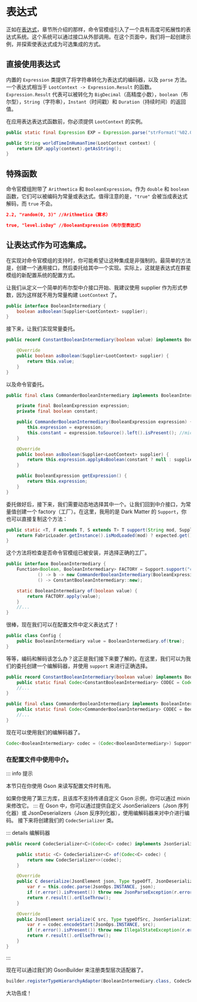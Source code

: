 # 表达式

正如在[表达式](/zh-cn/Expressions)，章节所介绍的那样，命令官模组引入了一个具有高度可拓展性的表达式系统。这个系统可以通过接口从外部调用。在这个页面中，我们将一起创建示例，并探索使表达式成为可选集成的方式。

## 直接使用表达式

内置的 `Expression` 类提供了将字符串转化为表达式的编码器，以及 `parse` 方法。一个表达式相当于 `LootContext -> Expression.Result` 的函数。`Expression.Result` 代表可以被转化为 `BigDecimal`（高精度小数），`boolean`（布尔型），`String`（字符串），`Instant`（时间戳）和 `Duration`（持续时间）的返回值。

在应用表达表达式函数前，你必须提供 `LootContext` 的实例。

```java
public static final Expression EXP = Expression.parse("strFormat('%02.0f:%02.0f', floor((level.getDayTime / 1000 + 8) % 24), floor(60 * (level.getDayTime % 1000) / 1000))").result().orElseThrow();

public String worldTimeInHumanTime(LootContext context) {
    return EXP.apply(context).getAsString();
}
```

## 特殊函数

命令官模组附带了 `Arithmetica` 和 `BooleanExpression`。作为 `double` 和 `boolean` 函数，它们可以被编码为常量或表达式。值得注意的是，`"true"` 会被当成表达式解码，而 `true` 不会。

```json
2.2, "random(0, 3)" //Arithmetica（算术）

true, "level.isDay" //BooleanExpression（布尔型表达式）
```

## 让表达式作为可选集成。

在实现对命令官模组的支持时，你可能希望让这种集成是非强制的。最简单的方法是，创建一个通用接口，然后委托给其中一个实现。实际上，这就是表达式在群星模组的新配置系统的配置方式。

让我们从定义一个简单的布尔型中介接口开始、我建议使用 supplier 作为形式参数，因为这样就不用为常量构建 `LootContext` 了。

```java
public interface BooleanIntermediary {
    boolean asBoolean(Supplier<LootContext> supplier);
}
```

接下来，让我们实现常量委托。
```java
public record ConstantBooleanIntermediary(boolean value) implements BooleanIntermediary {

    @Override
    public boolean asBoolean(Supplier<LootContext> supplier) {
        return this.value;
    }
}
```

以及命令官委托。

```java
public final class CommanderBooleanIntermediary implements BooleanIntermediary {

    private final BooleanExpression expression;
    private final boolean constant;

    public CommanderBooleanIntermediary(BooleanExpression expression) {
        this.expression = expression;
        this.constant = expression.toSource().left().isPresent(); //micro optimization
    }

    @Override
    public boolean asBoolean(Supplier<LootContext> supplier) {
        return this.expression.applyAsBoolean(constant ? null : supplier.get());
    }

    public BooleanExpression getExpression() {
        return this.expression;
    }
}
```

委托做好后，接下来，我们需要动态地选择其中一个。让我们回到中介接口，为常量值创建一个 factory（工厂）。在这里，我用的是 Dark Matter 的 `Support`，你也可以直接复制这个方法：

```java
public static <T, F extends T, S extends T> T support(String mod, Supplier<F> expected, Supplier<S> fallback) {
    return FabricLoader.getInstance().isModLoaded(mod) ? expected.get() : fallback.get();
}
```

这个方法将检查是否命令官模组已被安装，并选择正确的工厂。

```java
public interface BooleanIntermediary {
    Function<Boolean, BooleanIntermediary> FACTORY = Support.support("commander",
            () -> b -> new CommanderBooleanIntermediary(BooleanExpression.constant(b)),
            () -> ConstantBooleanIntermediary::new);

    static BooleanIntermediary of(boolean value) {
        return FACTORY.apply(value);
    }
    //...
}
```

很棒，现在我们可以在配置文件中定义表达式了！

```java
public class Config {
    public BooleanIntermediary value = BooleanIntermediary.of(true);
}
```

等等，编码和解码该怎么办？这正是我们接下来要了解的。在这里，我们可以为我们的委托创建一个编解码器，并使用 `support` 来进行正确选择。

```java
public record ConstantBooleanIntermediary(boolean value) implements BooleanIntermediary {
    public static final Codec<ConstantBooleanIntermediary> CODEC = Codec.BOOL.xmap(ConstantBooleanIntermediary::new, ConstantBooleanIntermediary::value);
    //...
}

public final class CommanderBooleanIntermediary implements BooleanIntermediary {
    public static final Codec<CommanderBooleanIntermediary> CODEC = BooleanExpression.CODEC.xmap(CommanderBooleanIntermediary::new, CommanderBooleanIntermediary::getExpression);
    //...
}
```

现在可以使用我们的编解码器了。

```java
Codec<BooleanIntermediary> codec = (Codec<BooleanIntermediary>) Support.fallback("commander", () -> CommanderBooleanIntermediary.CODEC, () -> ConstantBooleanIntermediary.CODEC);
```

### 在配置文件中使用中介。

::: info 提示

本节只在你使用 Gson 来读写配置文件时有用。

如果你使用了第三方库，且该库不支持传递自定义 Gson 示例，你可以通过 mixin 来修改它。
:::
在 Gson 中，你可以通过提供自定义 JsonSerializers（Json 序列化器）或 JsonDeserializers（Json 反序列化器），使用编解码器来对中介进行编码。
接下来将创建我们的 `CodecSerializer` 类。

::: details 编解码器
```java
public record CodecSerializer<C>(Codec<C> codec) implements JsonSerializer<C>, JsonDeserializer<C> {

    public static <C> CodecSerializer<C> of(Codec<C> codec) {
        return new CodecSerializer<>(codec);
    }

    @Override
    public C deserialize(JsonElement json, Type typeOfT, JsonDeserializationContext context) throws JsonParseException {
        var r = this.codec.parse(JsonOps.INSTANCE, json);
        if (r.error().isPresent()) throw new JsonParseException(r.error().orElseThrow().message());
        return r.result().orElseThrow();
    }

    @Override
    public JsonElement serialize(C src, Type typeOfSrc, JsonSerializationContext context) {
        var r = codec.encodeStart(JsonOps.INSTANCE, src);
        if (r.error().isPresent()) throw new IllegalStateException(r.error().orElseThrow().message());
        return r.result().orElseThrow();
    }
}
```

:::

现在可以通过我们的 GsonBuilder 来注册类型层次适配器了。

```java
builder.registerTypeHierarchyAdapter(BooleanIntermediary.class, CodecSerializer.of(codec));
```

大功告成！
